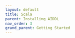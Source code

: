 ```yaml
---
layout: default
title: Scala
parent: Installing AIDDL
nav_order: 3
grand_parent: Getting Started
---
```

